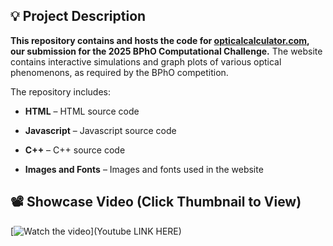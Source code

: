 ## 💡 Project Description

**This repository contains and hosts the code for <a href="https://opticalcalculator.com" target="_blank">opticalcalculator.com</a>, our submission for the 2025 BPhO Computational Challenge.**
The website contains interactive simulations and graph plots of various optical phenomenons, as required by the BPhO competition.


The repository includes:

- **HTML** – HTML source code

- **Javascript** – Javascript source code

- **C++** – C++ source code

- **Images and Fonts** – Images and fonts used in the website

## 📽️ Showcase Video (Click Thumbnail to View)

[![Watch the video](assets/images/Thumbnail.png)](Youtube LINK HERE)
